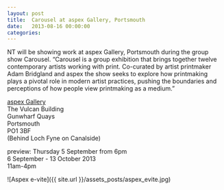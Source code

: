 ```yaml
---
layout: post
title:  Carousel at aspex Gallery, Portsmouth
date:   2013-08-16 00:00:00
categories: 
---
```


NT will be showing work at aspex Gallery, Portsmouth during the group show Carousel. “Carousel is a group exhibition that brings together twelve contemporary artists working with print. Co-curated by artist printmaker Adam Bridgland and aspex the show seeks to explore how printmaking plays a pivotal role in modern artist practices, pushing the boundaries and perceptions of how people view printmaking as a medium.”

<a href="http://www.aspex.org.uk/events/carousel" target="_blank">aspex Gallery</a>  
The Vulcan Building  
Gunwharf Quays  
Portsmouth  
PO1 3BF  
(Behind Loch Fyne on Canalside)  

preview: Thursday 5 September from 6pm  
6 September - 13 October 2013  
11am-4pm  

![Aspex e-vite]({{ site.url }}/assets_posts/aspex_evite.jpg)

